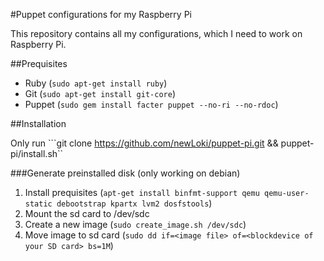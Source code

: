 #Puppet configurations for my Raspberry Pi

This repository contains all my configurations, which I need to work on
Raspberry Pi.

##Prequisites
* Ruby (```sudo apt-get install ruby```)
* Git (```sudo apt-get install git-core```)
* Puppet (```sudo gem install facter puppet --no-ri --no-rdoc```)

##Installation

Only run ```git clone https://github.com/newLoki/puppet-pi.git && puppet-pi/install.sh``


###Generate preinstalled disk (only working on debian)
1. Install prequisites (```apt-get install binfmt-support qemu qemu-user-static
   debootstrap kpartx lvm2 dosfstools```)
2. Mount the sd card to /dev/sdc
3. Create a new image (```sudo create_image.sh /dev/sdc```)
4. Move image to sd card (```sudo dd if=<image file> of=<blockdevice of your SD
   card> bs=1M```)
